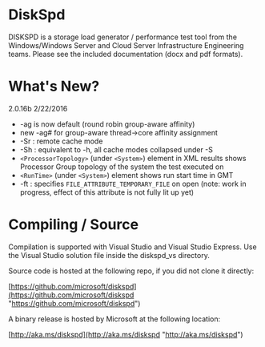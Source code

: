 DiskSpd
=======

DISKSPD is a storage load generator / performance test tool from the Windows/Windows Server and Cloud Server Infrastructure Engineering teams. Please see the included documentation (docx and pdf formats).

What's New?
===========

2.0.16b 2/22/2016

* -ag is now default (round robin group-aware affinity)
* new -ag# for group-aware thread->core affinity assignment
* -Sr : remote cache mode
* -Sh : equivalent to -h, all cache modes collapsed under -S
* `<ProcessorTopology>` (under `<System>`) element in XML results shows Processor Group topology of the system the test executed on
* `<RunTime>` (under `<System>`) element shows run start time in GMT
* -ft : specifies `FILE_ATTRIBUTE_TEMPORARY_FILE` on open (note: work in progress, effect of this attribute is not fully lit up yet)

Compiling / Source
=========

Compilation is supported with Visual Studio and Visual Studio Express. Use the Visual Studio solution file inside the diskspd_vs directory.

Source code is hosted at the following repo, if you did not clone it directly:

[https://github.com/microsoft/diskspd](https://github.com/microsoft/diskspd "https://github.com/microsoft/diskspd")

A binary release is hosted by Microsoft at the following location:

[http://aka.ms/diskspd](http://aka.ms/diskspd "http://aka.ms/diskspd")